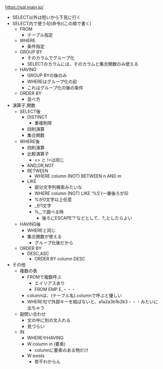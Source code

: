 https://sql.main.jp/
- SELECT以外は短いから下見に行く
- SELECT内で使う句(命令)(この順で書く)
	- FROM
		- テーブル指定
	- WHERE
		- 条件指定
	- GROUP BY
		- そのカラムでグループ化
		- SELECTのカラムには、そのカラムと集合関数のみ使える
	- HAVING
		- GROUP BYの後のみ
		- WHEREはグループ化の前
		- これはグループ化の後の条件
	- ORDER BY
		- 並べ方
- 演算子,関数
	- SELECT後
		- DISTINCT
			- 重複削除
		- 四則演算
		- 集合関数
	- WHERE後
		- 四則演算
		- 比較演算子
			- <> と !=は同じ
		- AND,OR,NOT
		- BETWEEN
			- WHERE column (NOT) BETWEEN n AND m
		- LIKE
			- 部分文字列検索みたいな
			- WHERE column (NOT) LIKE '%S'(一番後ろがS)
			- %が0文字以上任意
			- \_が1文字
			- %,\_で調べる時
				- 後ろにESCAPE'?'などとして、?\_としたらよい
	- HAVING後
		- WHEREと同じ
		- 集合関数が使える
			- グループ化後だから
	- ORDER BY
		- DESC,ASC
			- ORDER BY column DESC
- その他
	- 複数の表
		- FROMで複数呼ぶ
			- エイリアスあり
			- FROM EMP E,・・・
		- columnは、(テーブル名).columnで呼ぶと優しい
		- WHERE句で外部キーを結ばないと、a1a2a3b1b2b3・・・みたいに出ちゃう
	- 副問い合わせ
		- 文の中に別の文入れる
		- 見づらい
	- IN
		- WHEREやHAVING
		- W column in (要素)
			- columnに要素のある物だけ
		- W exists
			- 若干わからん
